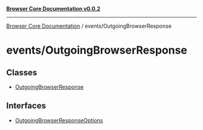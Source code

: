 [**Browser Core Documentation v0.0.2**](../../README.md)

***

[Browser Core Documentation](../../modules.md) / events/OutgoingBrowserResponse

# events/OutgoingBrowserResponse

## Classes

- [OutgoingBrowserResponse](classes/OutgoingBrowserResponse.md)

## Interfaces

- [OutgoingBrowserResponseOptions](interfaces/OutgoingBrowserResponseOptions.md)
